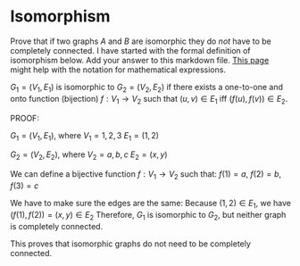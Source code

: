 # Isomorphism

Prove that if two graphs $A$ and $B$ are isomorphic they do *not* have to
be completely connected. I have started with the formal definition of
isomorphism below. Add your answer to this markdown file. [This
page](https://docs.github.com/en/get-started/writing-on-github/working-with-advanced-formatting/writing-mathematical-expressions)
might help with the notation for mathematical expressions.

$G_1=(V_1 , E_1)$ is isomorphic to $G_2 = (V_2, E_2)$ if there exists a
one-to-one and onto function (bijection) $f: V_1 \rightarrow V_2$ such that $(u,v)
\in E_1$ iff $(f(u),f(v)) \in E_2$.

PROOF:

$G_1 = (V_1, E_1)$, where $V_1 = {1, 2, 3}$ $E_1 = {(1,2)}$


$G_2 = (V_2, E_2)$, where $V_2 = {a, b, c}$ $E_2 = {(x,y)}$

We can define a bijective function $f : V_1 \rightarrow V_2$ such that: $f(1) = a$, $f(2) = b$, $f(3) = c$

We have to make sure the edges are the same: Because $(1,2) \in E_1$, we have $(f(1), f(2)) = (x,y) \in E_2$
Therefore, $G_1$ is isomorphic to $G_2$, but neither graph is completely connected.

This proves that isomorphic graphs do not need to be completely connected.
